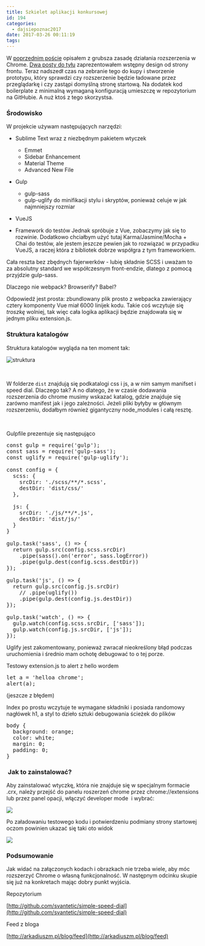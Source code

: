 ```yaml
---
title: Szkielet aplikacji konkursowej
id: 194
categories:
  - dajsiepoznac2017
date: 2017-03-26 00:11:19
tags:
---
```


W [poprzednim poście](http://arkadiuszm.pl/2017/03/anatomia-rozszerzenia-chrome/) opisałem z grubsza zasadę działania rozszerzenia w Chrome. [Dwa posty do tyłu](http://arkadiuszm.pl/2017/03/aplikacja-konkursowa-wstepny-design/) zaprezentowałem wstępny design od strony frontu. Teraz nadszedł czas na zebranie tego do kupy i stworzenie prototypu, który sprawdzi czy rozszerzenie będzie ładowane przez przeglądarkę i czy zastąpi domyślną stronę startową. Na dodatek kod boilerplate z minimalną wymaganą konfiguracją umieszczę w repozytorium na GitHubie. A nuż ktoś z tego skorzystsa.

### Środowisko

W projekcie używam następujących narzędzi:

*   Sublime Text wraz z niezbędnym pakietem wtyczek

    *   Emmet
    *   Sidebar Enhancement
    *   Material Theme
    *   Advanced New File

*   Gulp

    *   gulp-sass
    *   gulp-uglify do minifikacji stylu i skryptów, ponieważ celuje w jak najmniejszy rozmiar

*   VueJS
*   Framework do testów
Jednak spróbuje z Vue, zobaczymy jak się to rozwinie. Dodatkowo chciałbym użyć tutaj Karma/Jasmine/Mocha + Chai do testów, ale jestem jeszcze pewien jak to rozwiązać w przypadku VueJS, a raczej która z bibliotek dobrze współgra z tym frameworkiem.

Cała reszta bez zbędnych fajerwerków - lubię składnie SCSS i uważam to za absolutny standard we współczesnym front-endzie, dlatego z pomocą przyjdzie gulp-sass.

Dlaczego nie webpack? Browserify? Babel?

Odpowiedź jest prosta: zbundlowany plik prosto z webpacka zawierający cztery komponenty Vue miał 6000 linijek kodu. Takie coś wczytuje się _troszkę_ wolniej, tak więc cała logika aplikacji będzie znajdowała się w jednym pliku extension.js.

### Struktura katalogów

Struktura katalogów wygląda na ten moment tak:

![struktura](http://arkadiuszm.pl/wp-content/uploads/2017/03/struktura.png)

&nbsp;

W folderze ```dist``` znajdują się podkatalogi css i js, a w nim samym manifset i speed dial. Dlaczego tak? A no dlatego, że w czasie dodawania rozszerzenia do chrome musimy wskazać katalog, gdzie znajduje się zarówno manifest jak i jego zależności. Jeżeli pliki byłyby w głównym rozszerzeniu, dodałbym również gigantyczny node_modules i całą resztę.

&nbsp;

Gulpfile prezentuje się następująco
<pre class="EnlighterJSRAW" data-enlighter-language="js">const gulp = require('gulp');
const sass = require('gulp-sass');
const uglify = require('gulp-uglify');

const config = {
  scss: {
    srcDir: './scss/**/*.scss',
    destDir: 'dist/css/'
  },

  js: {
    srcDir: './js/**/*.js',
    destDir: 'dist/js/'
  }
}

gulp.task('sass', () =&gt; {
  return gulp.src(config.scss.srcDir)
    .pipe(sass().on('error', sass.logError))
    .pipe(gulp.dest(config.scss.destDir))
});

gulp.task('js', () =&gt; {
  return gulp.src(config.js.srcDir)
    // .pipe(uglify())
    .pipe(gulp.dest(config.js.destDir))
});

gulp.task('watch', () =&gt; {
  gulp.watch(config.scss.srcDir, ['sass']);
  gulp.watch(config.js.srcDir, ['js']);
});</pre>
Uglify jest zakomentowany, ponieważ zwracał nieokreślony błąd podczas uruchomienia i średnio mam ochotę debugować to o tej porze.

Testowy extension.js to alert z hello wordem
<pre class="EnlighterJSRAW" data-enlighter-language="js">let a = 'helloa chrome';
alert(a);</pre>
(jeszcze z błędem)

Index po prostu wczytuje te wymagane składniki i posiada randomowy nagłówek h1, a styl to dzieło sztuki debugowania ścieżek do plików
<pre class="EnlighterJSRAW" data-enlighter-language="css">body {
  background: orange;
  color: white;
  margin: 0;
  padding: 0;
}</pre>

###  Jak to zainstalować?

Aby zainstalować wtyczkę, która nie znajduje się w specjalnym formacie .crx, należy przejść do panelu roszerzeń chrome przez chrome://extensions lub przez panel opacji, włączyć developer mode  i wybrać:

![](http://arkadiuszm.pl/wp-content/uploads/2017/03/wczytywanie.png)

Po załadowaniu testowego kodu i potwierdzeniu podmiany strony startowej oczom powinien ukazać się taki oto widok

![](http://arkadiuszm.pl/wp-content/uploads/2017/03/hi-300x123.png)

### Podsumowanie

Jak widać na załączonych kodach i obrazkach nie trzeba wiele, aby móc rozszerzyć Chrome o własną funkcjonalność. W następnym odcinku skupie się już na konkretach mając dobry punkt wyjścia.

Repozytorium

[http://github.com/svantetic/simple-speed-dial](http://github.com/svantetic/simple-speed-dial)

Feed z bloga

[http://arkadiuszm.pl/blog/feed](http://arkadiuszm.pl/blog/feed)
